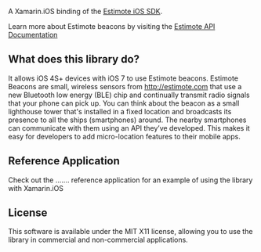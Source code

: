 A Xamarin.iOS binding of the [Estimote iOS SDK](https://github.com/Estimote/iOS-SDK).

Learn more about Estimote beacons by visiting the [Estimote API Documentation](http://estimote.com/api/index.html)

## What does this library do?

It allows iOS 4S+ devices with iOS 7 to use Estimote beacons. Estimote Beacons are small, wireless sensors from http://estimote.com that use a new Bluetooth low energy (BLE) chip and continually transmit radio signals that your phone can pick up.
You can think about the beacon as a small lighthouse tower that's installed in a fixed location and broadcasts its presence to all the ships (smartphones) around.
The nearby smartphones can communicate with them using an API they’ve developed. This makes it easy for developers to add micro-location features to their mobile apps.

## Reference Application

Check out the ....... reference application for an example of using the library with Xamarin.iOS

## License

This software is available under the MIT X11 license, allowing you to use the library in commercial and non-commercial applications.
